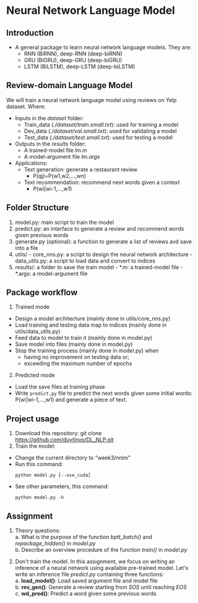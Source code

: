 # Neural Network Language Model
## Introduction
- A general package to learn neural network language models. They are:
  + RNN (BiRNN), deep-RNN (deep-biRNN)
  + GRU (BiGRU), deep-GRU (deep-biGRU)
  + LSTM (BiLSTM), deep-LSTM (deep-biLSTM)

## Review-domain Language Model
We will train a neural network language model using reviews on Yelp dataset. Where:  
- Inputs in the *dataset* folder:
  + Train_data (*./dataset/train.small.txt*): used for training a model
  + Dev_data (*./dataset/val.small.txt*): used for validating a model
  + Test_data (*./dataset/test.small.txt*): used for testing a model
- Outputs in the *results* folder:
  + A trained-model file *lm.m*
  + A model-argument file *lm.args*
- Applications:
  + Text generation: generate a restaurant review 
    - P(qj)=P(w1,w2,...,wn)
  + Text recommendation: recommend next words given a context
    - P(wi|wi-1,...,w1)

## Folder Structure
  1. model.py: main script to train the model
  2. predict.py: an interface to generate a review and recommend words given previous words
  3. generate.py (optional): a function to generate a list of reviews avd save into a file
  4. utils/
    - core_nns.py: a script to design the neural network architecture
    - data_utils.py: a script to load data and convert to indices
  5. results/: a folder to save the train model
    - *.m: a trained-model file
    - *.args: a model-argument file
## Package workflow
1. Trained mode
- Design a model architecture (mainly done in utils/core_nns.py)
- Load training and testing data map to indices (mainly done in utils/data_utils.py)
- Feed data to model to train it (mainly done in model.py)
- Save model into files (mainly done in model.py)
- Stop the training process (mainly done in model.py) when  
    + having no improvement on testing data or;
    + exceeding the maximum number of epochs
2. Predicted mode
- Load the save files at training phase
- Write ``predict.py`` file to predict the next words given some initial words: P(wi|wi-1,...,w1) and generate a piece of text.

## Project usage
1. Download this repository: git clone https://github.com/duytinvo/DL_NLP.git
2. Train the model:
  - Change the current directory to "week3/nnlm"
  - Run this command:
    ```
    python model.py [--use_cuda]
    ```
  - See other parameters, this command:
    ```
    python model.py -h
    ```

## Assignment

1. Theory questions:  
    a. What is the purpose of the function *bptt_batch()*  and *repackage_hidden()* in *model.py*  
    b. Describe an overview procedure of the function *train()* in *model.py*  
    
2. Don't train the model. In this assignment, we focus on writing an inference of a neural network using available 
pre-trained model. Let's write an inference file *predict.py* containing three functions:  
    a. **load_model()**: Load saved argument file and model file  
    b. **rev_gen()**: Generate a review starting from *SOS* until reaching *EOS*  
    c. **wd_pred()**: Predict a word given some previous words 
